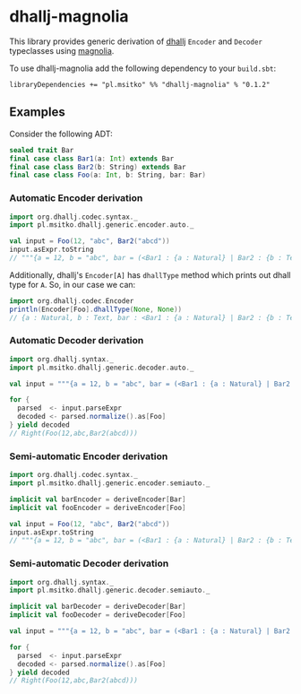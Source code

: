 # dhallj-magnolia

This library provides generic derivation of [dhallj](https://github.com/travisbrown/dhallj) `Encoder` and `Decoder` typeclasses using [magnolia](https://github.com/propensive/magnolia).

To use dhallj-magnolia add the following dependency to your `build.sbt`:

```
libraryDependencies += "pl.msitko" %% "dhallj-magnolia" % "0.1.2"
```

## Examples

Consider the following ADT:

```scala
sealed trait Bar
final case class Bar1(a: Int) extends Bar
final case class Bar2(b: String) extends Bar
final case class Foo(a: Int, b: String, bar: Bar)
```

### Automatic Encoder derivation

```scala
import org.dhallj.codec.syntax._
import pl.msitko.dhallj.generic.encoder.auto._

val input = Foo(12, "abc", Bar2("abcd"))
input.asExpr.toString
// """{a = 12, b = "abc", bar = (<Bar1 : {a : Natural} | Bar2 : {b : Text}>.Bar2) {b = "abcd"}}"""
```

Additionally, dhallj's `Encoder[A]` has `dhallType` method which prints out dhall type for `A`. So, in our case we can:

```scala
import org.dhallj.codec.Encoder
println(Encoder[Foo].dhallType(None, None))
// {a : Natural, b : Text, bar : <Bar1 : {a : Natural} | Bar2 : {b : Text}>}
```

### Automatic Decoder derivation

```scala
import org.dhallj.syntax._
import pl.msitko.dhallj.generic.decoder.auto._

val input = """{a = 12, b = "abc", bar = (<Bar1 : {a : Natural} | Bar2 : {b : Text}>.Bar2) {b = "abcd"}}"""

for {
  parsed  <- input.parseExpr
  decoded <- parsed.normalize().as[Foo]
} yield decoded
// Right(Foo(12,abc,Bar2(abcd)))
```

### Semi-automatic Encoder derivation

```scala
import org.dhallj.codec.syntax._
import pl.msitko.dhallj.generic.encoder.semiauto._

implicit val barEncoder = deriveEncoder[Bar]
implicit val fooEncoder = deriveEncoder[Foo]

val input = Foo(12, "abc", Bar2("abcd"))
input.asExpr.toString
// """{a = 12, b = "abc", bar = (<Bar1 : {a : Natural} | Bar2 : {b : Text}>.Bar2) {b = "abcd"}}"""
```

### Semi-automatic Decoder derivation

```scala
import org.dhallj.syntax._
import pl.msitko.dhallj.generic.decoder.semiauto._

implicit val barDecoder = deriveDecoder[Bar]
implicit val fooDecoder = deriveDecoder[Foo]

val input = """{a = 12, b = "abc", bar = (<Bar1 : {a : Natural} | Bar2 : {b : Text}>.Bar2) {b = "abcd"}}"""

for {
  parsed  <- input.parseExpr
  decoded <- parsed.normalize().as[Foo]
} yield decoded
// Right(Foo(12,abc,Bar2(abcd)))
```
